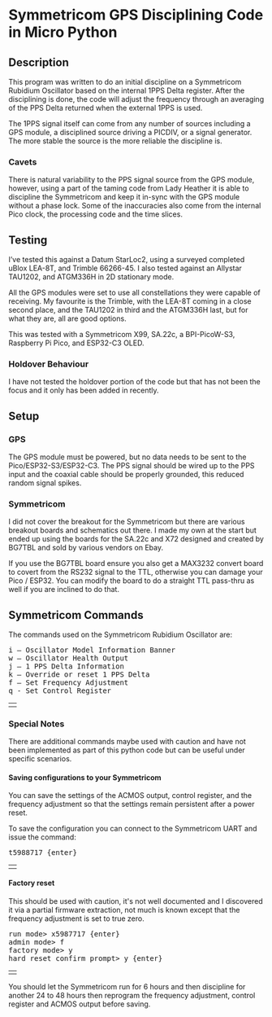 #    Symmetricom GPS Disciplining Code in Micro Python

## Description

 This program was written to do an initial discipline on a Symmetricom Rubidium Oscillator based on the internal 1PPS Delta register.   After the disciplining is done, the code will adjust the frequency through an averaging of the PPS Delta returned when the external 1PPS is used.

The 1PPS signal itself can come from any number of sources including a GPS module, a disciplined source driving a PICDIV, or a signal generator.  The more stable the source is the more reliable the discipline is.

### Cavets
There is natural variability to the PPS signal source from the GPS module, however, using a part of the taming code from Lady Heather it is able to discipline the Symmetricom and keep it in-sync with the GPS module without a phase lock.  Some of the inaccuracies also come from the internal Pico clock, the processing code and the time slices.

## Testing
I’ve tested this against a Datum StarLoc2, using a surveyed completed uBlox LEA-8T, and Trimble 66266-45.  I also tested against an Allystar TAU1202, and ATGM336H in 2D stationary mode.

All the GPS modules were set to use all constellations they were capable of receiving. My favourite is the Trimble, with the LEA-8T coming in a close second place, and the TAU1202 in third and the ATGM336H last, but for what they are, all are good options.

This was tested with a Symmetricom X99, SA.22c, a BPI-PicoW-S3, Raspberry Pi Pico, and ESP32-C3 OLED.
### Holdover Behaviour
I have not tested the holdover portion of the code but that has not been the focus and it only has been added in recently.

## Setup
### GPS 
The GPS module must be powered, but no data needs to be sent to the Pico/ESP32-S3/ESP32-C3.  The PPS signal should be wired up to the PPS input and the coaxial cable should be properly grounded, this reduced random signal spikes.

### Symmetricom
I did not cover the breakout for the Symmetricom but there are various breakout boards and schematics out there.  I made my own at the start but ended up using the boards for the SA.22c and X72 designed and created by BG7TBL and sold by various vendors on Ebay.

If you use the BG7TBL board ensure you also get a MAX3232 convert board to covert from the RS232 signal to the TTL, otherwise you can damage your Pico / ESP32.  You can modify the board to do a straight TTL pass-thru as well if you are inclined to do that.

## Symmetricom Commands

The commands used on the Symmetricom Rubidium Oscillator are:

<table><td><tr> 
<pre>
i – Oscillator Model Information Banner
w – Oscillator Health Output
j – 1 PPS Delta Information
k – Override or reset 1 PPS Delta
f – Set Frequency Adjustment
q - Set Control Register
</pre> 
</tr></td></table>

### Special Notes

There are additional commands maybe used with caution and have not been implemented as part of this python code but can be useful under specific scenarios.

#### Saving configurations to your Symmetricom

You can save the settings of the ACMOS output, control register, and the frequency adjustment so that the settings remain persistent after a power reset.

To save the configuration you can connect to the Symmetricom UART and issue the command:

<table><td><tr> 
<pre>
t5988717 {enter}
</pre> 
</tr></td></table>

#### Factory reset

This should be used with caution, it's not well documented and I discovered it via a partial firmware extraction, not much is known except that the frequency adjustment is set to true zero.

<table><td><tr> 
<pre>
run mode> x5987717 {enter}
admin mode> f
factory mode> y
hard reset confirm prompt> y {enter}
</pre> 
</tr></td></table>
  
You should let the Symmetricom run for 6 hours and then discipline for another 24 to 48 hours then reprogram the frequency adjustment, control register and ACMOS output before saving.
